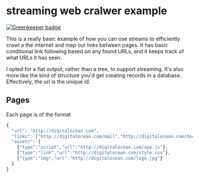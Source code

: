 # streaming web cralwer example

[![Greenkeeper badge](https://badges.greenkeeper.io/Qard/web-crawler-stream.svg)](https://greenkeeper.io/)

This is a really basic example of how you can use streams to efficiently crawl
a the internet and map out links between pages. It has basic conditional link
following based on any found URLs, and it keeps track of what URLs it has seen.

I opted for a flat output, rather than a tree, to support streaming. It's also
more like the kind of structure you'd get creating records in a database.
Effectively, the url is the unique id.

## Pages

Each page is of the format

```js
{
  "url": "http://digitalocean.com",
  "links": ["http://digitalocean.com/mail","http://digitalocean.com/docs"],
  "assets": [
    {"type":"script","url":"http://digitalocean.com/app.js"},
    {"type":"link","url":"http://digitalocean.com/style.css"},
    {"type":"img","url":"http://digitalocean.com/logo.jpg"}
  ]
}
```